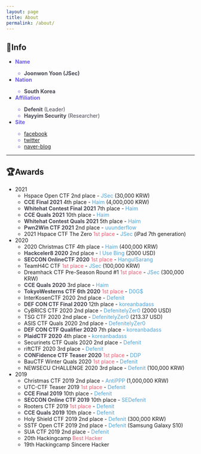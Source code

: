```yaml
---
layout: page
title: About
permalink: /about/
---
```

## 🔎Info
- <span style="color:#6c5ce7">**Name**
  - <span style="color:#454552">**Joonwon Yoon (JSec)**</span>
- <span style="color:#6c5ce7">**Nation**
  - <span style="color:#454552">**South Korea**
- <span style="color:#6c5ce7">**Affiliation**
  - <span style="color:#454552">**Defenit** (Leader)
  - <span style="color:#454552">**Hayyim Security** (Researcher)
- <span style="color:#6c5ce7">**Site**
  - [facebook](https://www.facebook.com/yjw.sz/)
  - [twitter](https://twitter.com/jsec_)
  - [naver-blog](https://blog.naver.com/yjw_sz)

---

## 🏆Awards
- 2021
  - Hspace Open CTF 2nd place - <span style="color:#4ea1d3">JSec</span> (30,000 KRW)
  - <span style="color:#454552">**CCE Final 2021**</span> 4th place - <span style="color:#4ea1d3">Haim</span> (4,000,000 KRW)
  - <span style="color:#454552">**Whitehat Contest Final 2021**</span> 7th place - <span style="color:#4ea1d3">Haim</span>
  - <span style="color:#454552">**CCE Quals 2021**</span> 10th place - <span style="color:#4ea1d3">Haim</span>
  - <span style="color:#454552">**Whitehat Contest Quals 2021**</span> 5th place - <span style="color:#4ea1d3">Haim</span>
  - <span style="color:#454552">**Pwn2Win CTF 2021**</span> 2nd place - <span style="color:#4ea1d3">uuunderflow</span>
  - 2021 Hspace CTF The Zero <span style="color:#e85a71">1st place</span> - <span style="color:#4ea1d3">JSec</span> (iPad 7th generation)
- 2020
  - 2020 Christmas CTF 4th place - <span style="color:#4ea1d3">Haim</span> (400,000 KRW)
  - <span style="color:#454552">**Hackceler8 2020**</span> 2nd place - <span style="color:#4ea1d3">I Use Bing</span> (2000 USD)
  - <span style="color:#454552">**SECCON OnlineCTF 2020**</span> <span style="color:#e85a71">1st place</span> - <span style="color:#4ea1d3">HangulSarang</span>
  - TeamH4C CTF <span style="color:#e85a71">1st place</span> - <span style="color:#4ea1d3">JSec</span> (100,000 KRW)
  - Dreamhack CTF Pre-Season Round #1 <span style="color:#e85a71">1st place</span> - <span style="color:#4ea1d3">JSec</span> (300,000 KRW)
  - <span style="color:#454552">**CCE Quals 2020**</span> 3rd place - <span style="color:#4ea1d3">Haim</span>
  - <span style="color:#454552">**TokyoWesterns CTF 6th 2020**</span> <span style="color:#e85a71">1st place</span> - <span style="color:#4ea1d3">D0G$</span>
  - InterKosenCTF 2020 2nd place - <span style="color:#4ea1d3">Defenit</span>
  - <span style="color:#454552">**DEF CON CTF Final 2020**</span> 12th place - <span style="color:#4ea1d3">koreanbadass</span>
  - CyBRICS CTF 2020 2nd place - <span style="color:#4ea1d3">DefenitelyZer0</span> (2000 USD)
  - TSG CTF 2020 2nd place - <span style="color:#4ea1d3">DefenitelyZer0</span> (213.37 USD)
  - ASIS CTF Quals 2020 2nd place - <span style="color:#4ea1d3">DefenitelyZer0
  - <span style="color:#454552">**DEF CON CTF Qualifier 2020**</span> 7th place - <span style="color:#4ea1d3">koreanbadass
  - <span style="color:#454552">**PlaidCTF 2020**</span> 4th place - <span style="color:#4ea1d3">koreanbadass
  - Securinets CTF Quals 2020 2nd place - <span style="color:#4ea1d3">Defenit
  - riftCTF 2020 3rd place - <span style="color:#4ea1d3">Defenit
  - <span style="color:#454552">**CONFidence CTF Teaser 2020**</span> <span style="color:#e85a71">1st place</span> - <span style="color:#4ea1d3">DDP
  - BauCTF Winter Quals 2020 <span style="color:#e85a71">1st place</span> - <span style="color:#4ea1d3">Defenit
  - NEWSECU CHALLENGE 2020 3rd place - <span style="color:#4ea1d3">Defenit</span> (100,000 KRW)
- 2019
  - Christmas CTF 2019 2nd place - <span style="color:#4ea1d3">AntiPPP</span> (1,000,000 KRW)
  - UTC-CTF Teaser 2019 <span style="color:#e85a71">1st place</span> - <span style="color:#4ea1d3">Defenit
  - <span style="color:#454552">**CCE Final 2019**</span> 10th place - <span style="color:#4ea1d3">Defenit
  - <span style="color:#454552">**SECCON Online CTF 2019**</span> 10th place - <span style="color:#4ea1d3">SEDefenit
  - Rooters CTF 2019 <span style="color:#e85a71">1st place </span>- <span style="color:#4ea1d3">Defenit
  - <span style="color:#454552">**CCE Quals 2019**</span> 10th place - <span style="color:#4ea1d3">Defenit
  - Holy Shield CTF 2019 2nd place - <span style="color:#4ea1d3">Defenit</span> (300,000 KRW)
  - SSTF Open CTF 2019 2nd place - <span style="color:#4ea1d3">Defenit</span> (Samsung Galaxy S10)
  - SUA CTF 2019 2nd place - <span style="color:#4ea1d3">Defenit
  - 20th Hackingcamp <span style="color:#e85a71">Best Hacker
  - 19th Hackingcamp Sincere Hacker
